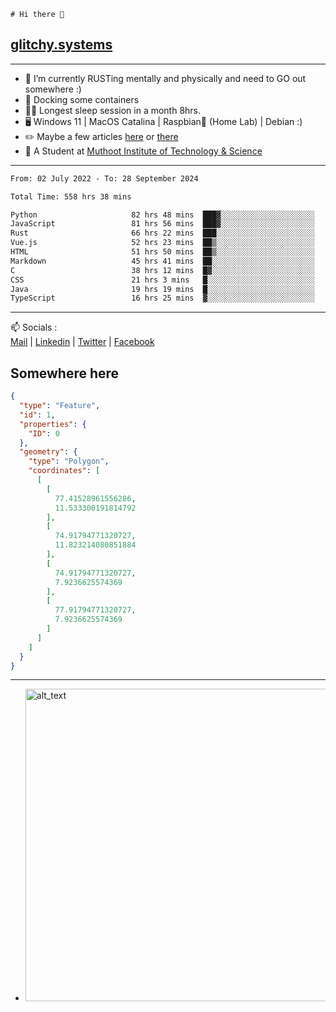 ```
# Hi there 👋
```
## [glitchy.systems](https://glitchy.systems)
---

- 🌱 I’m currently RUSTing mentally and physically and need to GO out somewhere :)
- 🐋 Docking some containers
- 😶‍🌫️ Longest sleep session in a month 8hrs.
- 🖥️ Windows 11 | MacOS Catalina | Raspbian🥧 (Home Lab) | Debian :)
- ✏️ Maybe a few articles [here](https://medium.com/@advaithnarayanan8) or [there](https://medium.com/@advaithnarayanan8)
- 📑 A Student at [Muthoot Institute of Technology & Science](https://mgmits.ac.in/)



---

<!--START_SECTION:waka-->

```txt
From: 02 July 2022 - To: 28 September 2024

Total Time: 558 hrs 38 mins

Python                     82 hrs 48 mins  ███▓░░░░░░░░░░░░░░░░░░░░░   14.82 %
JavaScript                 81 hrs 56 mins  ███▓░░░░░░░░░░░░░░░░░░░░░   14.67 %
Rust                       66 hrs 22 mins  ███░░░░░░░░░░░░░░░░░░░░░░   11.88 %
Vue.js                     52 hrs 23 mins  ██▒░░░░░░░░░░░░░░░░░░░░░░   09.38 %
HTML                       51 hrs 50 mins  ██▒░░░░░░░░░░░░░░░░░░░░░░   09.28 %
Markdown                   45 hrs 41 mins  ██░░░░░░░░░░░░░░░░░░░░░░░   08.18 %
C                          38 hrs 12 mins  █▓░░░░░░░░░░░░░░░░░░░░░░░   06.84 %
CSS                        21 hrs 3 mins   █░░░░░░░░░░░░░░░░░░░░░░░░   03.77 %
Java                       19 hrs 19 mins  █░░░░░░░░░░░░░░░░░░░░░░░░   03.46 %
TypeScript                 16 hrs 25 mins  ▓░░░░░░░░░░░░░░░░░░░░░░░░   02.94 %
```

<!--END_SECTION:waka-->

---

📫 Socials :<br>
[Mail](mailto:advaith@glitchy.systems) | [Linkedin](https://www.linkedin.com/in/advaith-narayanan-a72152214/) | [Twitter](https://twitter.com/advaithnarayan) | [Facebook](https://screenmessage.com/qinq)

## Somewhere here

```geojson
{
  "type": "Feature",
  "id": 1,
  "properties": {
    "ID": 0
  },
  "geometry": {
    "type": "Polygon",
    "coordinates": [
      [
        [
          77.41528961556286,
          11.533300191814792
        ],
        [
          74.91794771320727,
          11.823214080851884
        ],
        [
          74.91794771320727,
          7.9236625574369
        ],
        [
          77.91794771320727,
          7.9236625574369
        ]
      ]
    ]
  }
}
```


--- 
- [<img alt="alt_text" width="500px" src="https://valid.x86.fr/cache/banner/xv24bv-6.png" />](https://valid.x86.fr/xv24bv)


